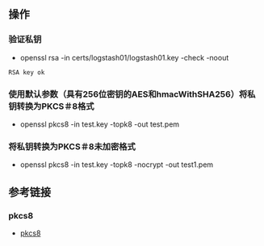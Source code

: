 ## 操作

### 验证私钥
* openssl rsa -in certs/logstash01/logstash01.key -check -noout
```console
RSA key ok
```

### 使用默认参数（具有256位密钥的AES和hmacWithSHA256）将私钥转换为PKCS＃8格式
* openssl pkcs8 -in test.key -topk8 -out test.pem

### 将私钥转换为PKCS＃8未加密格式
* openssl pkcs8 -in test.key -topk8 -nocrypt -out test1.pem

## 参考链接

### pkcs8
* [pkcs8](https://www.openssl.org/docs/man1.1.0/man1/pkcs8.html)